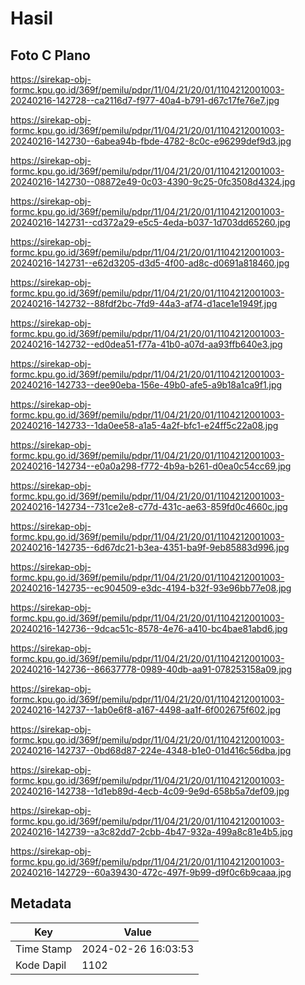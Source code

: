 # Hasil

## Foto C Plano

https://sirekap-obj-formc.kpu.go.id/369f/pemilu/pdpr/11/04/21/20/01/1104212001003-20240216-142728--ca2116d7-f977-40a4-b791-d67c17fe76e7.jpg

https://sirekap-obj-formc.kpu.go.id/369f/pemilu/pdpr/11/04/21/20/01/1104212001003-20240216-142730--6abea94b-fbde-4782-8c0c-e96299def9d3.jpg

https://sirekap-obj-formc.kpu.go.id/369f/pemilu/pdpr/11/04/21/20/01/1104212001003-20240216-142730--08872e49-0c03-4390-9c25-0fc3508d4324.jpg

https://sirekap-obj-formc.kpu.go.id/369f/pemilu/pdpr/11/04/21/20/01/1104212001003-20240216-142731--cd372a29-e5c5-4eda-b037-1d703dd65260.jpg

https://sirekap-obj-formc.kpu.go.id/369f/pemilu/pdpr/11/04/21/20/01/1104212001003-20240216-142731--e62d3205-d3d5-4f00-ad8c-d0691a818460.jpg

https://sirekap-obj-formc.kpu.go.id/369f/pemilu/pdpr/11/04/21/20/01/1104212001003-20240216-142732--88fdf2bc-7fd9-44a3-af74-d1ace1e1949f.jpg

https://sirekap-obj-formc.kpu.go.id/369f/pemilu/pdpr/11/04/21/20/01/1104212001003-20240216-142732--ed0dea51-f77a-41b0-a07d-aa93ffb640e3.jpg

https://sirekap-obj-formc.kpu.go.id/369f/pemilu/pdpr/11/04/21/20/01/1104212001003-20240216-142733--dee90eba-156e-49b0-afe5-a9b18a1ca9f1.jpg

https://sirekap-obj-formc.kpu.go.id/369f/pemilu/pdpr/11/04/21/20/01/1104212001003-20240216-142733--1da0ee58-a1a5-4a2f-bfc1-e24ff5c22a08.jpg

https://sirekap-obj-formc.kpu.go.id/369f/pemilu/pdpr/11/04/21/20/01/1104212001003-20240216-142734--e0a0a298-f772-4b9a-b261-d0ea0c54cc69.jpg

https://sirekap-obj-formc.kpu.go.id/369f/pemilu/pdpr/11/04/21/20/01/1104212001003-20240216-142734--731ce2e8-c77d-431c-ae63-859fd0c4660c.jpg

https://sirekap-obj-formc.kpu.go.id/369f/pemilu/pdpr/11/04/21/20/01/1104212001003-20240216-142735--6d67dc21-b3ea-4351-ba9f-9eb85883d996.jpg

https://sirekap-obj-formc.kpu.go.id/369f/pemilu/pdpr/11/04/21/20/01/1104212001003-20240216-142735--ec904509-e3dc-4194-b32f-93e96bb77e08.jpg

https://sirekap-obj-formc.kpu.go.id/369f/pemilu/pdpr/11/04/21/20/01/1104212001003-20240216-142736--9dcac51c-8578-4e76-a410-bc4bae81abd6.jpg

https://sirekap-obj-formc.kpu.go.id/369f/pemilu/pdpr/11/04/21/20/01/1104212001003-20240216-142736--86637778-0989-40db-aa91-078253158a09.jpg

https://sirekap-obj-formc.kpu.go.id/369f/pemilu/pdpr/11/04/21/20/01/1104212001003-20240216-142737--1ab0e6f8-a167-4498-aa1f-6f002675f602.jpg

https://sirekap-obj-formc.kpu.go.id/369f/pemilu/pdpr/11/04/21/20/01/1104212001003-20240216-142737--0bd68d87-224e-4348-b1e0-01d416c56dba.jpg

https://sirekap-obj-formc.kpu.go.id/369f/pemilu/pdpr/11/04/21/20/01/1104212001003-20240216-142738--1d1eb89d-4ecb-4c09-9e9d-658b5a7def09.jpg

https://sirekap-obj-formc.kpu.go.id/369f/pemilu/pdpr/11/04/21/20/01/1104212001003-20240216-142739--a3c82dd7-2cbb-4b47-932a-499a8c81e4b5.jpg

https://sirekap-obj-formc.kpu.go.id/369f/pemilu/pdpr/11/04/21/20/01/1104212001003-20240216-142729--60a39430-472c-497f-9b99-d9f0c6b9caaa.jpg


## Metadata

| Key        | Value               |
| ---------- | ------------------- |
| Time Stamp | 2024-02-26 16:03:53 |
| Kode Dapil | 1102                |



